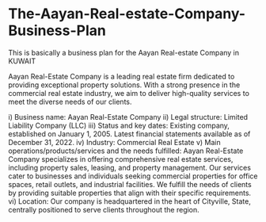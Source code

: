 # The-Aayan-Real-estate-Company-Business-Plan
This is basically a business plan for the Aayan Real-estate Company in KUWAIT

Aayan Real-Estate Company is a leading real estate firm dedicated to providing exceptional property solutions. With a strong presence in the commercial real estate industry, we aim to deliver high-quality services to meet the diverse needs of our clients.

i) Business name: Aayan Real-Estate Company
ii) Legal structure: Limited Liability Company (LLC)
iii) Status and key dates: Existing company, established on January 1, 2005. Latest financial statements available as of December 31, 2022.
iv) Industry: Commercial Real Estate
v) Main operations/products/services and the needs fulfilled: Aayan Real-Estate Company specializes in offering comprehensive real estate services, including property sales, leasing, and property management. Our services cater to businesses and individuals seeking commercial properties for office spaces, retail outlets, and industrial facilities. We fulfill the needs of clients by providing suitable properties that align with their specific requirements.
vi) Location: Our company is headquartered in the heart of Cityville, State, centrally positioned to serve clients throughout the region.
